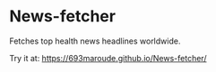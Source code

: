 # News-fetcher
Fetches top health news headlines worldwide.

Try it at: https://693maroude.github.io/News-fetcher/
